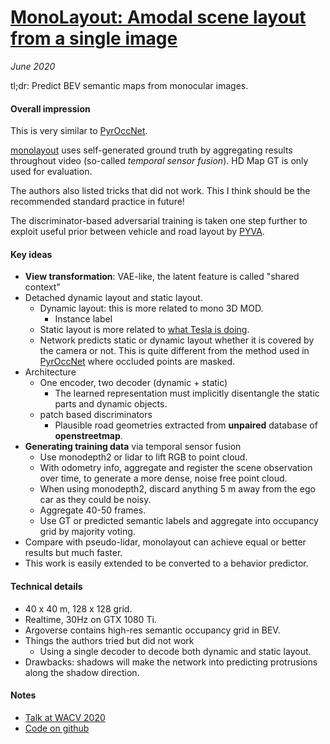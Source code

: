 # [MonoLayout: Amodal scene layout from a single image](https://arxiv.org/abs/2002.08394)

_June 2020_

tl;dr: Predict BEV semantic maps from monocular images.

#### Overall impression
This is very similar to [PyrOccNet](pyroccnet.md). 

[monolayout](monolayout.md) uses self-generated ground truth by aggregating results throughout video (so-called *temporal sensor fusion*). HD Map GT is only used for evaluation.

The authors also listed tricks that did not work. This I think should be the recommended standard practice in future!

The discriminator-based adversarial training is taken one step further to exploit useful prior between vehicle and road layout by [PYVA](pyva.md).

#### Key ideas
- **View transformation**: VAE-like, the latent feature is called "shared context"
- Detached dynamic layout and static layout. 
	- Dynamic layout: this is more related to mono 3D MOD. 
		- Instance label
	- Static layout is more related to [what Tesla is doing](../talk_notes/andrej.md). 
	- Network predicts static or dynamic layout whether it is covered by the camera or not. This is quite different from the method used in [PyrOccNet](pyroccnet.md) where occluded points are masked. 
- Architecture
	- One encoder, two decoder (dynamic + static)
		- The learned representation must implicitly disentangle the static parts and dynamic objects. 
	- patch based discriminators
		- Plausible road geometries extracted from **unpaired** database of **openstreetmap**. 
- **Generating training data** via temporal sensor fusion
	- Use monodepth2 or lidar to lift RGB to point cloud. 
	- With odometry info, aggregate and register the scene observation over time, to generate a more dense, noise free point cloud. 
	- When using monodepth2, discard anything 5 m away from the ego car as they could be noisy. 
	- Aggregate 40-50 frames. 
	- Use GT or predicted semantic labels and aggregate into occupancy grid by majority voting.
- Compare with pseudo-lidar, monolayout can achieve equal or better results but much faster. 
- This work is easily extended to be converted to a behavior predictor. 

#### Technical details
- 40 x 40 m, 128 x 128 grid. 
- Realtime, 30Hz on GTX 1080 Ti.
- Argoverse contains high-res semantic occupancy grid in BEV. 
- Things the authors tried but did not work
	- Using a single decoder to decode both dynamic and static layout.
- Drawbacks: shadows will make the network into predicting protrusions along the shadow direction. 

#### Notes
- [Talk at WACV 2020](https://www.youtube.com/watch?v=HcroGyo6yRQ)
- [Code on github](https://github.com/hbutsuak95/monolayout)
